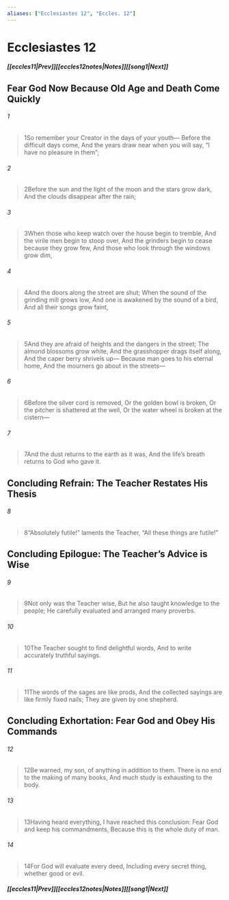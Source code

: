 ```yaml
---
aliases: ["Ecclesiastes 12", "Eccles. 12"]
---
```

# Ecclesiastes 12
##### <span class=arrow-left></span>[[eccles11|Prev]]<span class=navigation-separator></span>[[eccles12notes|Notes]]<span class=navigation-separator></span>[[song1|Next]]<span class=arrow-right></span>
## Fear God Now Because Old Age and Death Come Quickly
###### 1
><span class=verse-first-poetry>1</span>So remember your Creator in the days of your youth—
>Before the difficult days come,
>And the years draw near when you will say, “I have no pleasure in them”;
###### 2
><span class=verse-body-poetry>2</span>Before the sun and the light of the moon and the stars grow dark,
>And the clouds disappear after the rain;
###### 3
><span class=verse-body-poetry>3</span>When those who keep watch over the house begin to tremble,
>And the virile men begin to stoop over,
>And the grinders begin to cease because they grow few,
>And those who look through the windows grow dim,
###### 4
><span class=verse-body-poetry>4</span>And the doors along the street are shut;
>When the sound of the grinding mill grows low,
>And one is awakened by the sound of a bird,
>And all their songs grow faint,
###### 5
><span class=verse-body-poetry>5</span>And they are afraid of heights and the dangers in the street;
>The almond blossoms grow white,
>And the grasshopper drags itself along,
>And the caper berry shrivels up—
>Because man goes to his eternal home,
>And the mourners go about in the streets—
###### 6
><span class=verse-body-poetry>6</span>Before the silver cord is removed,
>Or the golden bowl is broken,
>Or the pitcher is shattered at the well,
>Or the water wheel is broken at the cistern—
###### 7
><span class=verse-body-poetry>7</span>And the dust returns to the earth as it was,
>And the life’s breath returns to God who gave it.
## Concluding Refrain: The Teacher Restates His Thesis
###### 8
><span class=verse-body-poetry>8</span><span class=poetry-quote-double>“</span>Absolutely futile!” laments the Teacher,
><span class=poetry-quote-double>“</span>All these things are futile!”
## Concluding Epilogue: The Teacher’s Advice is Wise
###### 9
><span class=verse-first-poetry>9</span>Not only was the Teacher wise,
>But he also taught knowledge to the people;
>He carefully evaluated and arranged many proverbs.
###### 10
><span class=verse-body-poetry>10</span>The Teacher sought to find delightful words,
>And to write accurately truthful sayings.
<div class=paragraph-break></div>

###### 11
><span class=verse-first-poetry>11</span>The words of the sages are like prods,
>And the collected sayings are like firmly fixed nails;
>They are given by one shepherd.
## Concluding Exhortation: Fear God and Obey His Commands
###### 12
><span class=verse-body-poetry>12</span>Be warned, my son, of anything in addition to them.
>There is no end to the making of many books,
>And much study is exhausting to the body.
<div class=paragraph-break></div>

###### 13
><span class=verse-first-poetry>13</span>Having heard everything, I have reached this conclusion:
>Fear God and keep his commandments,
>Because this is the whole duty of man.
###### 14
><span class=verse-body-poetry>14</span>For God will evaluate every deed,
>Including every secret thing, whether good or evil.
##### <span class=arrow-left></span>[[eccles11|Prev]]<span class=navigation-separator></span>[[eccles12notes|Notes]]<span class=navigation-separator></span>[[song1|Next]]<span class=arrow-right></span>